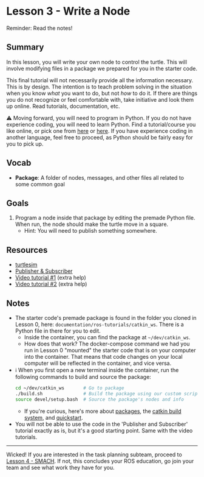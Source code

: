 # Lesson 3 - Write a Node

Reminder: Read the notes!

## Summary
In this lesson, you will write your own node to control the turtle. This will involve modifying files in a package we prepared for you in the starter code.

This final tutorial will not necessarily provide all the information necessary. This is by design. The intention is to teach problem solving in the situation when you know _what_ you want to do, but not _how_ to do it. If there are things you do not recognize or feel comfortable with, take initiative and look them up online. Read tutorials, documentation, etc.

:warning: Moving forward, you will need to program in Python. If you do not have experience coding, you will need to learn Python. Find a tutorial/course you like online, or pick one from [here](https://stackify.com/learn-python-tutorials/#post-21937-_u49dnodg9ai6) or [here](https://gitconnected.com/learn/python). If you have experience coding in another language, feel free to proceed, as Python should be fairly easy for you to pick up.

## Vocab
- **Package**: A folder of nodes, messages, and other files all related to some common goal

## Goals
1. Program a node inside that package by editing the premade Python file. When run, the node should make the turtle move in a square.
    - Hint: You will need to publish something somewhere.

## Resources
- [turtlesim](http://wiki.ros.org/turtlesim)
- [Publisher & Subscriber](http://wiki.ros.org/ROS/Tutorials/WritingPublisherSubscriber%28python%29)
- [Video tutorial #1](https://youtu.be/4Lifb9Cg_9w) (extra help)
- [Video tutorial #2](https://youtu.be/D7ISrmszozk) (extra help)

## Notes
- The starter code's premade package is found in the folder you cloned in Lesson 0, here: `documentation/ros-tutorials/catkin_ws`. There is a Python file in there for you to edit.
    - Inside the container, you can find the package at `~/dev/catkin_ws`.
    - How does that work? The docker-compose command we had you run in Lesson 0 "mounted" the starter code that is on your computer into the container. That means that code changes on your local computer will be reflected in the container, and vice versa.
- :information_source: When you first open a new terminal inside the container, run the following commands to build and source the package:
    ```bash
    cd ~/dev/catkin_ws       # Go to package
    ./build.sh               # Build the package using our custom script
    source devel/setup.bash  # Source the package's nodes and info
    ```
    - If you're curious, here's more about [packages](http://wiki.ros.org/ROS/Tutorials/CreatingPackage), the [catkin build system](https://catkin-tools.readthedocs.io/en/latest/index.html), and [quickstart](https://catkin-tools.readthedocs.io/en/latest/quick_start.html).
- You will not be able to use the code in the 'Publisher and Subscriber' tutorial exactly as is, but it's a good starting point. Same with the video tutorials.

***

Wicked! If you are interested in the task planning subteam, proceed to [Lesson 4 - SMACH](lesson-4-smach.md). If not, this concludes your ROS education, go join your team and see what work they have for you.
